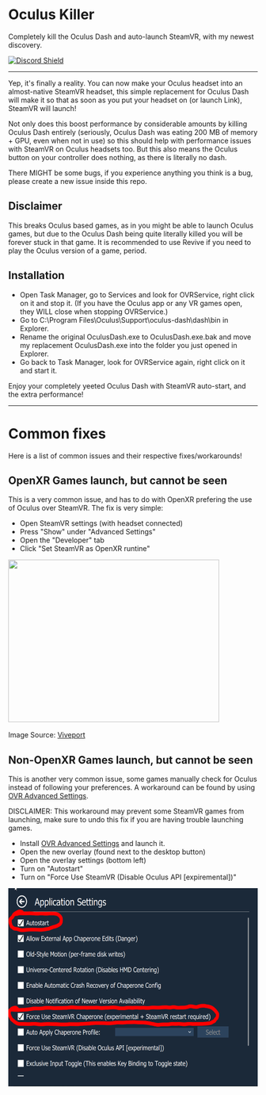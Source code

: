 # Oculus Killer
Completely kill the Oculus Dash and auto-launch SteamVR, with my newest discovery.

[![Discord Shield](https://discordapp.com/api/guilds/972139796354973806/widget.png?style=shield)](https://discord.gg/dPsfJhsGwb)

---
Yep, it's finally a reality. You can now make your Oculus headset into an almost-native SteamVR headset, this simple replacement for Oculus Dash will make it so that as soon as you put your headset on (or launch Link), SteamVR will launch!

Not only does this boost performance by considerable amounts by killing Oculus Dash entirely (seriously, Oculus Dash was eating 200 MB of memory + GPU, even when not in use) so this should help with performance issues with SteamVR on Oculus headsets too. But this also means the Oculus button on your controller does nothing, as there is literally no dash.

There MIGHT be some bugs, if you experience anything you think is a bug, please create a new issue inside this repo.

## Disclaimer
This breaks Oculus based games, as in you might be able to launch Oculus games, but due to the Oculus Dash being quite literally killed you will be forever stuck in that game. It is recommended to use Revive if you need to play the Oculus version of a game, period.

## Installation
- Open Task Manager, go to Services and look for OVRService, right click on it and stop it. (If you have the Oculus app or any VR games open, they WILL close when stopping OVRService.)
- Go to C:\Program Files\Oculus\Support\oculus-dash\dash\bin in Explorer.
- Rename the original OculusDash.exe to OculusDash.exe.bak and move my replacement OculusDash.exe into the folder you just opened in Explorer.
- Go back to Task Manager, look for OVRService again, right click on it and start it.

Enjoy your completely yeeted Oculus Dash with SteamVR auto-start, and the extra performance!

---
# Common fixes
Here is a list of common issues and their respective fixes/workarounds!

## OpenXR Games launch, but cannot be seen
This is a very common issue, and has to do with OpenXR prefering the use of Oculus over SteamVR. The fix is very simple:

- Open SteamVR settings (with headset connected)
- Press "Show" under "Advanced Settings"
- Open the "Developer" tab
- Click "Set SteamVR as OpenXR runtine"

<img src="https://service.viveport.com/hc/article_attachments/4423262818317/___2022-01-28___3.09.45.png" width="426" height="328" />

Image Source: [Viveport](https://service.viveport.com/hc/en-us/articles/4423262844813-How-to-setup-correct-OpenXR-runtime)

## Non-OpenXR Games launch, but cannot be seen
This is another very common issue, some games manually check for Oculus instead of following your preferences. A workaround can be found by using [OVR Advanced Settings](https://store.steampowered.com/app/1009850/OVR_Advanced_Settings/).

DISCLAIMER: This workaround may prevent some SteamVR games from launching, make sure to undo this fix if you are having trouble launching games.

- Install [OVR Advanced Settings](https://store.steampowered.com/app/1009850/OVR_Advanced_Settings/) and launch it.
- Open the new overlay (found next to the desktop button)
- Open the overlay settings (bottom left)
- Turn on "Autostart"
- Turn on "Force Use SteamVR (Disable Oculus API [expiremental])"

<img src="OVRSettingsFix.png" width="600" height="400" />
